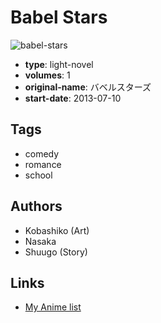 # Babel Stars

![babel-stars](https://cdn.myanimelist.net/images/manga/3/164563.jpg)

-   **type**: light-novel
-   **volumes**: 1
-   **original-name**: バベルスターズ
-   **start-date**: 2013-07-10

## Tags

-   comedy
-   romance
-   school

## Authors

-   Kobashiko (Art)
-   Nasaka
-   Shuugo (Story)

## Links

-   [My Anime list](https://myanimelist.net/manga/71375/Babel_Stars)
